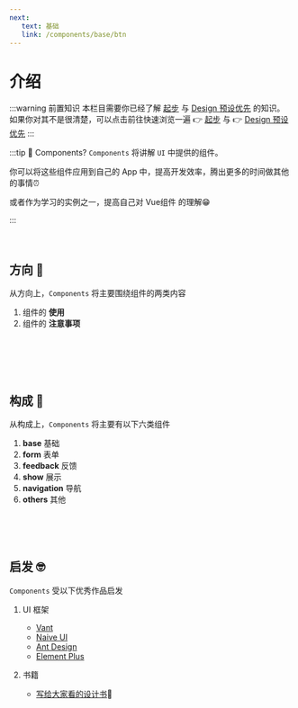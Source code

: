 ```yaml
---
next: 
   text: 基础
   link: /components/base/btn
---
```


# 介绍

:::warning 前置知识
本栏目需要你已经了解 [起步](/guide/started/) 与 [Design 预设优先](/guide/design/presetsFirst/) 的知识。  
如果你对其不是很清楚，可以点击前往快速浏览一遍 👉 [起步](/guide/started/) 与 👉 [Design 预设优先](/guide/design/presetsFirst/)
:::

:::tip 🤔 Components?
`Components` 将讲解 `UI` 中提供的组件。  

<p> 你可以将这些组件应用到自己的 <t-tag>App</t-tag> 中，提高开发效率，腾出更多的时间做其他的事情⏰</p>

<p> 或者作为学习的实例之一，提高自己对 <t-tag>Vue组件</t-tag> 的理解😁 </p>
:::



<br />
<br />
<br />

## 方向 :thinking:
从方向上，`Components` 将主要围绕组件的两类内容

1. 组件的 **使用**
2. 组件的 **注意事项**


<br />
<br />
<br />
<br />


## 构成 :monocle_face:

从构成上，`Components` 将主要有以下六类组件

1. **base** 基础
2. **form** 表单
3. **feedback** 反馈
4. **show** 展示
5. **navigation** 导航
6. **others** 其他


<br />
<br />
<br />


## 启发 :nerd_face:

`Components` 受以下优秀作品启发

1. UI 框架
   - [Vant](https://vant-contrib.gitee.io/vant/#/zh-CN/home)
   - [Naive UI](https://www.naiveui.com/)
   - [Ant Design](https://ant.design/index-cn)
   - [Element Plus](https://element-plus.gitee.io/zh-CN/guide/design.html)


2. 书籍
    - [写给大家看的设计书](https://www.baidu.com/link?url=OclYdw-He4MBdVn9INxlm0FUu2Z_cr4Ps8vRI6rSo8DLUW2g8rbJdk2Nes8yfs_kx0wLql0KyfTWVRJdkAhCwa&wd=&eqid=9dca95120014b9730000000661b9a43b)📕


